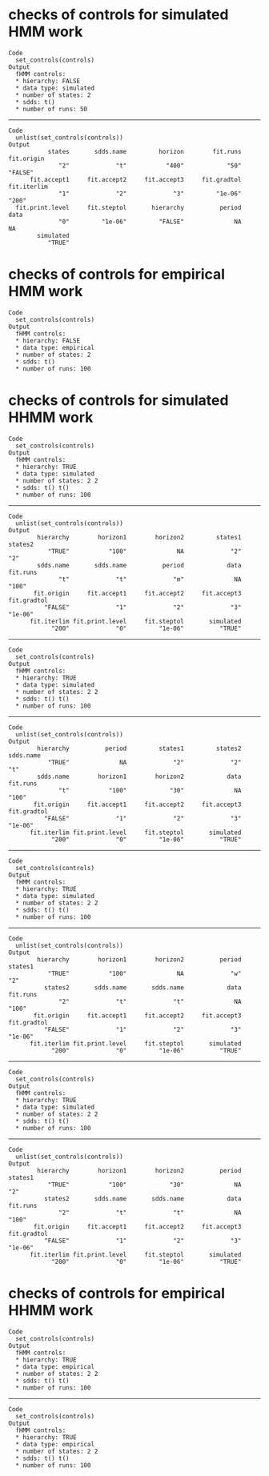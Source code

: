 # checks of controls for simulated HMM work

    Code
      set_controls(controls)
    Output
      fHMM controls:
      * hierarchy: FALSE 
      * data type: simulated 
      * number of states: 2 
      * sdds: t() 
      * number of runs: 50  

---

    Code
      unlist(set_controls(controls))
    Output
               states       sdds.name         horizon        fit.runs      fit.origin 
                  "2"             "t"           "400"            "50"         "FALSE" 
          fit.accept1     fit.accept2     fit.accept3     fit.gradtol     fit.iterlim 
                  "1"             "2"             "3"         "1e-06"           "200" 
      fit.print.level     fit.steptol       hierarchy          period            data 
                  "0"         "1e-06"         "FALSE"              NA              NA 
            simulated 
               "TRUE" 

# checks of controls for empirical HMM work

    Code
      set_controls(controls)
    Output
      fHMM controls:
      * hierarchy: FALSE 
      * data type: empirical 
      * number of states: 2 
      * sdds: t() 
      * number of runs: 100  

# checks of controls for simulated HHMM work

    Code
      set_controls(controls)
    Output
      fHMM controls:
      * hierarchy: TRUE 
      * data type: simulated 
      * number of states: 2 2 
      * sdds: t() t() 
      * number of runs: 100  

---

    Code
      unlist(set_controls(controls))
    Output
            hierarchy        horizon1        horizon2         states1         states2 
               "TRUE"           "100"              NA             "2"             "2" 
            sdds.name       sdds.name          period            data        fit.runs 
                  "t"             "t"             "m"              NA           "100" 
           fit.origin     fit.accept1     fit.accept2     fit.accept3     fit.gradtol 
              "FALSE"             "1"             "2"             "3"         "1e-06" 
          fit.iterlim fit.print.level     fit.steptol       simulated 
                "200"             "0"         "1e-06"          "TRUE" 

---

    Code
      set_controls(controls)
    Output
      fHMM controls:
      * hierarchy: TRUE 
      * data type: simulated 
      * number of states: 2 2 
      * sdds: t() t() 
      * number of runs: 100  

---

    Code
      unlist(set_controls(controls))
    Output
            hierarchy          period         states1         states2       sdds.name 
               "TRUE"              NA             "2"             "2"             "t" 
            sdds.name        horizon1        horizon2            data        fit.runs 
                  "t"           "100"            "30"              NA           "100" 
           fit.origin     fit.accept1     fit.accept2     fit.accept3     fit.gradtol 
              "FALSE"             "1"             "2"             "3"         "1e-06" 
          fit.iterlim fit.print.level     fit.steptol       simulated 
                "200"             "0"         "1e-06"          "TRUE" 

---

    Code
      set_controls(controls)
    Output
      fHMM controls:
      * hierarchy: TRUE 
      * data type: simulated 
      * number of states: 2 2 
      * sdds: t() t() 
      * number of runs: 100  

---

    Code
      unlist(set_controls(controls))
    Output
            hierarchy        horizon1        horizon2          period         states1 
               "TRUE"           "100"              NA             "w"             "2" 
              states2       sdds.name       sdds.name            data        fit.runs 
                  "2"             "t"             "t"              NA           "100" 
           fit.origin     fit.accept1     fit.accept2     fit.accept3     fit.gradtol 
              "FALSE"             "1"             "2"             "3"         "1e-06" 
          fit.iterlim fit.print.level     fit.steptol       simulated 
                "200"             "0"         "1e-06"          "TRUE" 

---

    Code
      set_controls(controls)
    Output
      fHMM controls:
      * hierarchy: TRUE 
      * data type: simulated 
      * number of states: 2 2 
      * sdds: t() t() 
      * number of runs: 100  

---

    Code
      unlist(set_controls(controls))
    Output
            hierarchy        horizon1        horizon2          period         states1 
               "TRUE"           "100"            "30"              NA             "2" 
              states2       sdds.name       sdds.name            data        fit.runs 
                  "2"             "t"             "t"              NA           "100" 
           fit.origin     fit.accept1     fit.accept2     fit.accept3     fit.gradtol 
              "FALSE"             "1"             "2"             "3"         "1e-06" 
          fit.iterlim fit.print.level     fit.steptol       simulated 
                "200"             "0"         "1e-06"          "TRUE" 

# checks of controls for empirical HHMM work

    Code
      set_controls(controls)
    Output
      fHMM controls:
      * hierarchy: TRUE 
      * data type: empirical 
      * number of states: 2 2 
      * sdds: t() t() 
      * number of runs: 100  

---

    Code
      set_controls(controls)
    Output
      fHMM controls:
      * hierarchy: TRUE 
      * data type: empirical 
      * number of states: 2 2 
      * sdds: t() t() 
      * number of runs: 100  

